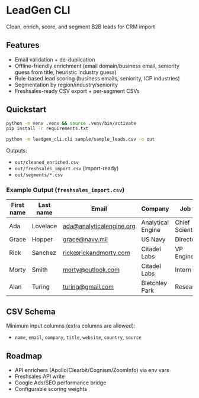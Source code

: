 
# LeadGen CLI
Clean, enrich, score, and segment B2B leads for CRM import 

## Features
- Email validation + de-duplication
- Offline-friendly enrichment (email domain/business email, seniority guess from title, heuristic industry guess)
- Rule-based lead scoring (business emails, seniority, ICP industries)
- Segmentation by region/industry/seniority
- Freshsales-ready CSV export + per-segment CSVs

## Quickstart
```bash
python -m venv .venv && source .venv/bin/activate
pip install -r requirements.txt

python -m leadgen_cli.cli sample/sample_leads.csv -o out
```

Outputs:
- `out/cleaned_enriched.csv`
- `out/freshsales_import.csv` (import-ready)
- `out/segments/*.csv`

### Example Output (`freshsales_import.csv`)

| First name | Last name | Email                    | Company           | Job title       | Website              | Country | Lead score | Lifecycle stage | Source     | Tags             |
|------------|-----------|--------------------------|-------------------|-----------------|----------------------|---------|------------|-----------------|------------|-----------------|
| Ada        | Lovelace  | ada@analyticalengine.org | Analytical Engine | Chief Scientist | analyticalengine.org | GB      | 53         | Lead            | web-scrape | EU:other:c_level |
| Grace      | Hopper    | grace@navy.mil           | US Navy           | Director        | navy.mil             | US      | 53         | Lead            | referral   | NA:other:c_level |
| Rick       | Sanchez   | rick@rickandmorty.com    | Citadel Labs      | VP Engineering  | rickandmorty.com     | US      | 48         | Lead            | partner    | NA:other:vp      |
| Morty      | Smith     | morty@outlook.com        | Citadel Labs      | Intern          | rickandmorty.com     | US      | 16         | Lead            | partner    | NA:other:ic      |
| Alan       | Turing    | turing@gmail.com         | Bletchley Park    | Researcher      | bletchley.org        | GB      | 13         | Lead            | conference | EU:other:other   |


## CSV Schema
Minimum input columns (extra columns are allowed):
- `name`, `email`, `company`, `title`, `website`, `country`, `source`

## Roadmap
- API enrichers (Apollo/Clearbit/Cognism/ZoomInfo) via env vars
- Freshsales API write
- Google Ads/SEO performance bridge
- Configurable scoring weights
